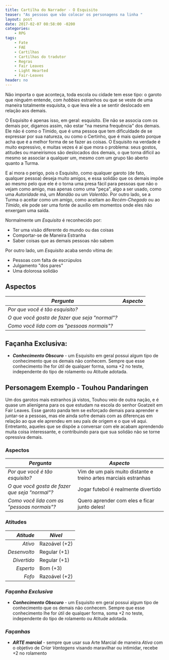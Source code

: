 ```yaml
---
title: Cartilha do Narrador - O Esquisito
teaser: "As pessoas que vão colocar os personagens na linha "
layout: post
date: 2017-02-07 08:58:00 -0200
categories: 
    - RPG
tags:
    - Fate
    - FAE
    - Cartilhas
    - Cartilhas do tradutor
    - Regras
    - Fair Leaves
    - Light Hearted
    - Fair-Leaves
header: no
---
```


Não importa o que aconteça, toda escola ou cidade tem esse tipo: o garoto que ninguém entende, com _hobbies_ estranhos ou que se veste de uma maneira totalmente esquisita, o que leva ele a se sentir deslocado em relação aos demais.

O Esquisito é apenas isso, em geral: esquisito. Ele não se associa com os demais por, digamos assim, não estar "na mesma frequência" dos demais. Ele não é como o Tímido, que é uma pessoa que tem dificuldade de se expressar por sua natureza, ou como o Certinho, que é mais quieto porque acha que é a melhor forma de se fazer as coisas. O Esquisito na verdade é muito expressivo, e muitas vezes é aí que mora o problema: seus gostos, atitudes ou maneirismos são deslocados dos demais, o que torna difícil ao mesmo se associar a qualquer um, mesmo com um grupo tão aberto quanto a Turma.

E aí mora o perigo, pois o Esquisito, como qualquer garoto (de fato, qualquer pessoa) deseja muito amigos, e essa solidão que os demais impõe ao mesmo pelo que ele é o torna uma presa fácil para pessoas que não o vejam como amigo, mas apenas como uma "peça", algo a ser usado, como uma _Autoridade_ má, um _Mandão_ ou um _Valentão_. Por outro lado, se a Turma o aceitar como um amigo, como aceitam ao _Recém-Chegado_ ou ao _Tímido_, ele pode ser uma fonte de auxílio em momentos onde eles não enxergam uma saída.

<!-- excerpt -->

Normalmente um _Esquisito_ é reconhecido por:

+ Ter uma visão diferente do mundo ou das coisas
+ Comportar-se de Maneira Estranha
+ Saber coisas que as demais pessoas não sabem

Por outro lado, um _Esquisito_ acaba sendo vítima de:

+ Pessoas com falta de escrúpulos
+ Julgamento "dos pares"
+ Uma dolorosa solidão

## Aspectos

| ***Pergunta***                                 | ***Aspecto*** |
|------------------------------------------------|---------------|
| _Por que você é tão esquisito?_                |               |
| _O que você gosta de fazer que seja "normal"?_ |               |
| _Como você lida com as "pessoas normais"?_     |               | 

## Façanha Exclusiva:

+ ***Conhecimento Obscuro*** - um Esquisito em geral possui algum tipo de conhecimento que os demais não conhecem. Sempre que esse conhecimento lhe for útil de qualquer forma, soma +2 no teste, independente do tipo de rolamento ou Atitude adotada.

## Personagem Exemplo - Touhou Pandaringen

Um dos garotos mais estranhos já vistos, Touhou veio de outra nação, e é quase um alienígena para os que estudam na escola do senhor Goatzeit em Fair Leaves. Esse garoto panda tem se esforçado demais para aprender e juntar-se a pessoas, mas ele ainda sofre demais com as diferenças em relação ao que ele aprendeu em seu país de origem e o que vê aqui. Entretanto, aqueles que se dispõe a conversar com ele acabam aprendendo muita coisa interessante, e contribuindo para que sua solidão não se torne opressiva demais.

### __Aspectos__

| ***Pergunta***                                 | ***Aspecto*** |
|------------------------------------------------|---------------|
| _Por que você é tão esquisito?_                | Vim de um país muito distante e treino artes marciais estranhas |
| _O que você gosta de fazer que seja "normal"?_ | Jogar futebol é realmente divertido |
| _Como você lida com as "pessoas normais"?_     | Quero aprender com eles e ficar junto deles! | 


### __Atitudes__

| ***Atitude***  | ***Nível***   |
|---------------:|---------------|
| _Ativo_        | Razoável (+2) |
| _Desenvolto_   | Regular (+1)  |
| _Divertido_    | Regular (+1)  |
| _Esperto_      | Bom (+3)      |
| _Fofo_         | Razoável (+2) |

### ___Façanha Exclusiva___

+ ***Conhecimento Obscuro*** - um Esquisito em geral possui algum tipo de conhecimento que os demais não conhecem. Sempre que esse conhecimento lhe for útil de qualquer forma, soma +2 no teste, independente do tipo de rolamento ou Atitude adotada.

### ___Façanhas___

+ ___ARTE marcial___ - sempre que usar sua Arte Marcial de maneira _Ativa_ com o objetivo de _Criar Vantagens_ visando maravilhar ou intimidar, recebe +2 no rolamento

